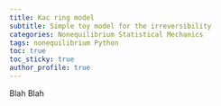 ```yaml
---
title: Kac ring model
subtitle: Simple toy model for the irreversibility
categories: Nonequilibrium Statistical Mechanics
tags: nonequilibrium Python
toc: true
toc_sticky: true
author_profile: true
---
```


Blah Blah
